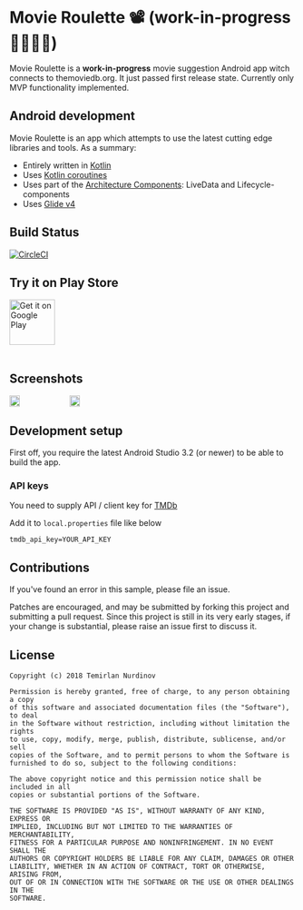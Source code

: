 # Movie Roulette 📽 (work-in-progress 👨‍💻👩‍💻)

Movie Roulette is a **work-in-progress** movie suggestion Android app witch connects to themoviedb.org.
 It just passed first release state. Currently only MVP functionality implemented.

## Android development

Movie Roulette is an app which attempts to use the latest cutting edge libraries and tools. As a summary:

 * Entirely written in [Kotlin](https://kotlinlang.org/)
 * Uses [Kotlin coroutines](https://github.com/Kotlin/kotlinx.coroutines)
 * Uses part of the [Architecture Components](https://developer.android.com/topic/libraries/architecture/): LiveData and Lifecycle-components
 * Uses [Glide v4](https://github.com/bumptech/glide)

## Build Status

[![CircleCI](https://circleci.com/gh/tnurdinov/MovieRoulette/tree/develop.svg?style=svg&circle-token=54861fd7e229b4dd39ce305891b8ff71c95cb17b)](https://circleci.com/gh/tnurdinov/MovieRoulette/tree/develop)

## Try it on Play Store

<a href="https://play.google.com/store/apps/details?id=com.tnurdinov.movieroulette">
    <img alt="Get it on Google Play"
        height="80"
        src="https://play.google.com/intl/en_us/badges/images/generic/en_badge_web_generic.png" />
</a>
</div>
</br></br>

## Screenshots

<div style="display:flex;" >
<img  src="https://i.imgur.com/ySDQOZn.png" width="19%" >
<img style="margin-left:10px;" src="https://i.imgur.com/iT2Q5xS.png" width="19%" >

</div>

## Development setup

First off, you require the latest Android Studio 3.2 (or newer) to be able to build the app.

### API keys

You need to supply API / client key for
[TMDb](https://developers.themoviedb.org/4/getting-started)

Add it to `local.properties` file like below
```
tmdb_api_key=YOUR_API_KEY
```

## Contributions

If you've found an error in this sample, please file an issue.

Patches are encouraged, and may be submitted by forking this project and
submitting a pull request. Since this project is still in its very early stages,
if your change is substantial, please raise an issue first to discuss it.


## License

```
Copyright (c) 2018 Temirlan Nurdinov

Permission is hereby granted, free of charge, to any person obtaining a copy
of this software and associated documentation files (the "Software"), to deal
in the Software without restriction, including without limitation the rights
to use, copy, modify, merge, publish, distribute, sublicense, and/or sell
copies of the Software, and to permit persons to whom the Software is
furnished to do so, subject to the following conditions:

The above copyright notice and this permission notice shall be included in all
copies or substantial portions of the Software.

THE SOFTWARE IS PROVIDED "AS IS", WITHOUT WARRANTY OF ANY KIND, EXPRESS OR
IMPLIED, INCLUDING BUT NOT LIMITED TO THE WARRANTIES OF MERCHANTABILITY,
FITNESS FOR A PARTICULAR PURPOSE AND NONINFRINGEMENT. IN NO EVENT SHALL THE
AUTHORS OR COPYRIGHT HOLDERS BE LIABLE FOR ANY CLAIM, DAMAGES OR OTHER
LIABILITY, WHETHER IN AN ACTION OF CONTRACT, TORT OR OTHERWISE, ARISING FROM,
OUT OF OR IN CONNECTION WITH THE SOFTWARE OR THE USE OR OTHER DEALINGS IN THE
SOFTWARE.
```
